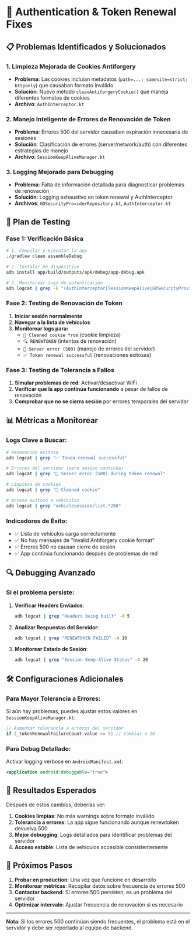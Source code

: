# 🔧 Authentication & Token Renewal Fixes

## 📋 **Problemas Identificados y Solucionados**

### 1. **Limpieza Mejorada de Cookies Antiforgery**
- **Problema**: Las cookies incluían metadatos (`path=...; samesite=strict; httponly`) que causaban formato inválido
- **Solución**: Nuevo método `cleanAntiforgeryCookie()` que maneja diferentes formatos de cookies
- **Archivo**: `AuthInterceptor.kt`

### 2. **Manejo Inteligente de Errores de Renovación de Token**
- **Problema**: Errores 500 del servidor causaban expiración innecesaria de sesiones
- **Solución**: Clasificación de errores (server/network/auth) con diferentes estrategias de manejo
- **Archivo**: `SessionKeepAliveManager.kt`

### 3. **Logging Mejorado para Debugging**
- **Problema**: Falta de información detallada para diagnosticar problemas de renovación
- **Solución**: Logging exhaustivo en token renewal y AuthInterceptor
- **Archivos**: `GOSecurityProviderRepository.kt`, `AuthInterceptor.kt`

## 🧪 **Plan de Testing**

### Fase 1: Verificación Básica
```bash
# 1. Compilar y ejecutar la app
./gradlew clean assembleDebug

# 2. Instalar en dispositivo
adb install app/build/outputs/apk/debug/app-debug.apk

# 3. Monitorear logs de autenticación
adb logcat | grep -E "(AuthInterceptor|SessionKeepAlive|GOSecurityProvider|RENEWTOKEN)"
```

### Fase 2: Testing de Renovación de Token
1. **Iniciar sesión normalmente**
2. **Navegar a la lista de vehículos**
3. **Monitorear logs para:**
   - `🧹 Cleaned cookie from` (cookie limpieza)
   - `🔍 RENEWTOKEN` (intentos de renovación)
   - `🚨 Server error (500)` (manejo de errores del servidor)
   - `✅ Token renewal successful` (renovaciones exitosas)

### Fase 3: Testing de Tolerancia a Fallos
1. **Simular problemas de red**: Activar/desactivar WiFi
2. **Verificar que la app continúa funcionando** a pesar de fallos de renovación
3. **Comprobar que no se cierra sesión** por errores temporales del servidor

## 📊 **Métricas a Monitorear**

### Logs Clave a Buscar:
```bash
# Renovación exitosa
adb logcat | grep "✅ Token renewal successful"

# Errores del servidor (pero sesión continúa)
adb logcat | grep "🚨 Server error (500) during token renewal"

# Limpieza de cookies
adb logcat | grep "🧹 Cleaned cookie"

# Acceso exitoso a vehículos
adb logcat | grep "vehiclesession/list.*200"
```

### Indicadores de Éxito:
- ✅ Lista de vehículos carga correctamente
- ✅ No hay mensajes de "Invalid Antiforgery cookie format"
- ✅ Errores 500 no causan cierre de sesión
- ✅ App continúa funcionando después de problemas de red

## 🔍 **Debugging Avanzado**

### Si el problema persiste:

1. **Verificar Headers Enviados**:
   ```bash
   adb logcat | grep "Headers being built" -A 5
   ```

2. **Analizar Respuestas del Servidor**:
   ```bash
   adb logcat | grep "RENEWTOKEN FAILED" -A 10
   ```

3. **Monitorear Estado de Sesión**:
   ```bash
   adb logcat | grep "Session Keep-Alive Status" -A 20
   ```

## 🛠️ **Configuraciones Adicionales**

### Para Mayor Tolerancia a Errores:
Si aún hay problemas, puedes ajustar estos valores en `SessionKeepAliveManager.kt`:

```kotlin
// Aumentar tolerancia a errores del servidor
if (_tokenRenewalFailureCount.value >= 5) // Cambiar a 10
```

### Para Debug Detallado:
Activar logging verbose en `AndroidManifest.xml`:
```xml
<application android:debuggable="true">
```

## 📝 **Resultados Esperados**

Después de estos cambios, deberías ver:

1. **Cookies limpias**: No más warnings sobre formato inválido
2. **Tolerancia a errores**: La app sigue funcionando aunque renewtoken devuelva 500
3. **Mejor debugging**: Logs detallados para identificar problemas del servidor
4. **Acceso estable**: Lista de vehículos accesible consistentemente

## 🚀 **Próximos Pasos**

1. **Probar en production**: Una vez que funcione en desarrollo
2. **Monitorear métricas**: Recopilar datos sobre frecuencia de errores 500
3. **Contactar backend**: Si errores 500 persisten, es un problema del servidor
4. **Optimizar intervalo**: Ajustar frecuencia de renovación si es necesario

---

**Nota**: Si los errores 500 continúan siendo frecuentes, el problema está en el servidor y debe ser reportado al equipo de backend. 